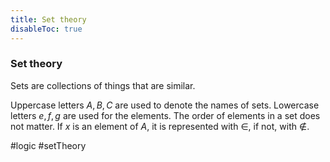 ```yaml
---
title: Set theory
disableToc: true
---
```


### Set theory
Sets are collections of things that are similar.

Uppercase letters $A, B, C$ are used to denote the names of sets.
Lowercase letters $e, f, g$ are used for the elements. The order of elements in a set does not matter.
If $x$ is an element of $A$, it is represented with $\in$, if not, with $\notin$.

#logic #setTheory 
